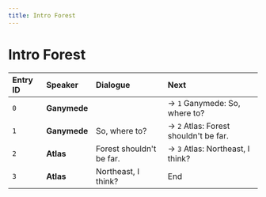 ```yaml
---
title: Intro Forest
---
```


# Intro Forest


| Entry ID | Speaker | Dialogue | Next |
| :------- | :------ | :------- | :------------ |
| `0` | **Ganymede** |  | → `1` Ganymede: So, where to? |
| `1` | **Ganymede** | So, where to? | → `2` Atlas: Forest shouldn't be far\. |
| `2` | **Atlas** | Forest shouldn't be far\. | → `3` Atlas: Northeast, I think? |
| `3` | **Atlas** | Northeast, I think? | End |
